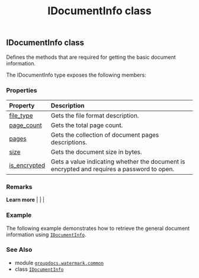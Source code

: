 ﻿---
title: IDocumentInfo class
second_title: GroupDocs.Watermark for Python via .NET API References
description: 
type: docs
url: /python-net/groupdocs.watermark.common/idocumentinfo/
is_root: false
weight: 40
---

## IDocumentInfo class

Defines the methods that are required for getting the basic document information.



The IDocumentInfo type exposes the following members:

### Properties
| Property | Description |
| :- | :- |
| [file_type](/watermark/python-net/groupdocs.watermark.common/idocumentinfo/file_type) | Gets the file format description. |
| [page_count](/watermark/python-net/groupdocs.watermark.common/idocumentinfo/page_count) | Gets the total page count. |
| [pages](/watermark/python-net/groupdocs.watermark.common/idocumentinfo/pages) | Gets the collection of document pages descriptions. |
| [size](/watermark/python-net/groupdocs.watermark.common/idocumentinfo/size) | Gets the document size in bytes. |
| [is_encrypted](/watermark/python-net/groupdocs.watermark.common/idocumentinfo/is_encrypted) | Gets a value indicating whether the document is encrypted and requires a password to open. |



### Remarks 


**Learn more** |
|
 |

### Example 


The following example demonstrates how to retrieve the general document information using [`IDocumentInfo`](/watermark/python-net/groupdocs.watermark.common/idocumentinfo).

### See Also
* module [`groupdocs.watermark.common`](..)
* class [`IDocumentInfo`](/watermark/python-net/groupdocs.watermark.common/idocumentinfo)
